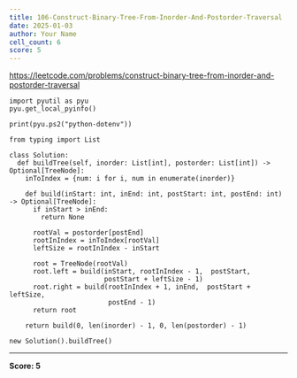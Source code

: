 ```yaml
---
title: 106-Construct-Binary-Tree-From-Inorder-And-Postorder-Traversal
date: 2025-01-03
author: Your Name
cell_count: 6
score: 5
---
```


https://leetcode.com/problems/construct-binary-tree-from-inorder-and-postorder-traversal


```
import pyutil as pyu
pyu.get_local_pyinfo()
```


```
print(pyu.ps2("python-dotenv"))
```


```
from typing import List
```


```
class Solution:
  def buildTree(self, inorder: List[int], postorder: List[int]) -> Optional[TreeNode]:
    inToIndex = {num: i for i, num in enumerate(inorder)}

    def build(inStart: int, inEnd: int, postStart: int, postEnd: int) -> Optional[TreeNode]:
      if inStart > inEnd:
        return None

      rootVal = postorder[postEnd]
      rootInIndex = inToIndex[rootVal]
      leftSize = rootInIndex - inStart

      root = TreeNode(rootVal)
      root.left = build(inStart, rootInIndex - 1,  postStart,
                        postStart + leftSize - 1)
      root.right = build(rootInIndex + 1, inEnd,  postStart + leftSize,
                         postEnd - 1)
      return root

    return build(0, len(inorder) - 1, 0, len(postorder) - 1)
```


```
new Solution().buildTree()
```


---
**Score: 5**